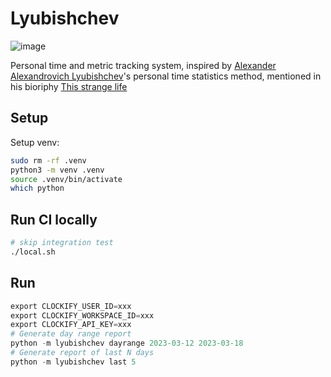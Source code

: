 # Lyubishchev

![image](https://user-images.githubusercontent.com/4377212/226231316-d0e3f8df-8ec7-43d2-a37a-579d730c0721.png)  

Personal time and metric tracking system, inspired by [Alexander Alexandrovich Lyubishchev](https://zh.wikipedia.org/wiki/%E4%BA%9A%E5%8E%86%E5%B1%B1%E5%A4%A7%C2%B7%E4%BA%9A%E5%8E%86%E5%B1%B1%E5%BE%B7%E7%BD%97%E7%BB%B4%E5%A5%87%C2%B7%E6%9F%B3%E6%AF%94%E6%AD%87%E5%A4%AB)'s personal time statistics method, mentioned in his bioriphy [This strange life](https://sudonull.com/post/171201-Granin-This-strange-life)  


## Setup

Setup venv:
```sh
sudo rm -rf .venv
python3 -m venv .venv
source .venv/bin/activate
which python
```

## Run CI locally

```sh
# skip integration test
./local.sh
```

## Run 

```s
export CLOCKIFY_USER_ID=xxx    
export CLOCKIFY_WORKSPACE_ID=xxx
export CLOCKIFY_API_KEY=xxx
# Generate day range report
python -m lyubishchev dayrange 2023-03-12 2023-03-18
# Generate report of last N days
python -m lyubishchev last 5
```